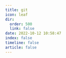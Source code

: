 ```yaml
---
title: git
icon: leaf
dir:
  order: 500
  link: false
date: 2022-10-12 10:58:47
index: false
timeline: false
article: false
---
```


